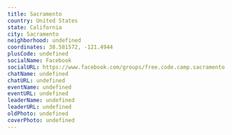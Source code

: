 ```yaml
---
title: Sacramento
country: United States
state: California
city: Sacramento
neighborhood: undefined
coordinates: 38.581572, -121.4944
plusCode: undefined
socialName: Facebook
socialURL: https://www.facebook.com/groups/free.code.camp.sacramento
chatName: undefined
chatURL: undefined
eventName: undefined
eventURL: undefined
leaderName: undefined
leaderURL: undefined
oldPhoto: undefined
coverPhoto: undefined
---
```

